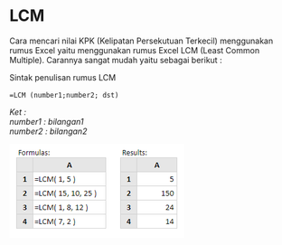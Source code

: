 # LCM

Cara mencari nilai KPK \(Kelipatan Persekutuan Terkecil\) menggunakan rumus Excel yaitu menggunakan rumus Excel LCM \(Least Common Multiple\). Carannya sangat mudah yaitu sebagai berikut :

Sintak penulisan rumus LCM

```text
=LCM (number1;number2; dst)
```

_Ket :  
number1  : bilangan1  
number2  : bilangan2_

![](../.gitbook/assets/lcm.PNG)

